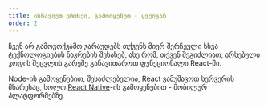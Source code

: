 ```yaml
---
title: ისწავლეთ ერთხელ, გამოიყენეთ - ყველგან
order: 2
---
```


ჩვენ არ გამოვთქვამთ ვარაუდებს თქვენს მიერ შერჩეული სხვა ტექნოლოგიების ნაკრების შესახებ, ასე რომ, თქვენ შეგიძლიათ, არსებული კოდის შეცვლის გარეშე განავითაროთ ფუნქციონალი React-ში.

Node-ის გამოყენებით, შესაძლებელია, React ვამუშავოთ სერვერის მხარესაც, ხოლო [React Native](https://reactnative.dev/)-ის გამოყენებით - მობილურ პლატფორმებზე.
